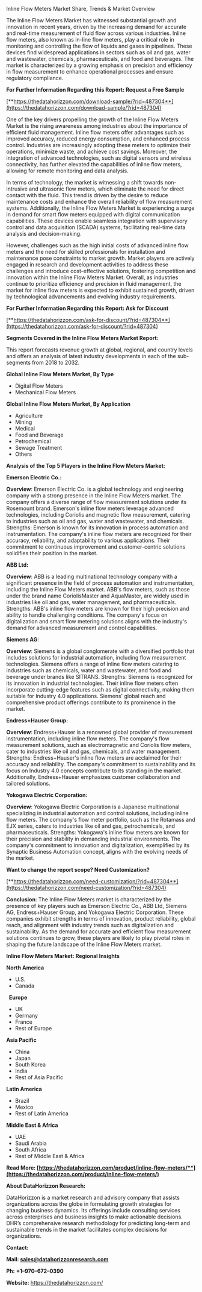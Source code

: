 ﻿Inline Flow Meters Market Share, Trends & Market Overview

The Inline Flow Meters Market has witnessed substantial growth and innovation in recent years, driven by the increasing demand for accurate and real-time measurement of fluid flow across various industries. Inline flow meters, also known as in-line flow meters, play a critical role in monitoring and controlling the flow of liquids and gases in pipelines. These devices find widespread applications in sectors such as oil and gas, water and wastewater, chemicals, pharmaceuticals, and food and beverages. The market is characterized by a growing emphasis on precision and efficiency in flow measurement to enhance operational processes and ensure regulatory compliance.

**For Further Information Regarding this Report: Request a Free Sample**	

[**https://thedatahorizzon.com/download-sample/?rid=487304**](https://thedatahorizzon.com/download-sample/?rid=487304)

One of the key drivers propelling the growth of the Inline Flow Meters Market is the rising awareness among industries about the importance of efficient fluid management. Inline flow meters offer advantages such as improved accuracy, reduced energy consumption, and enhanced process control. Industries are increasingly adopting these meters to optimize their operations, minimize waste, and achieve cost savings. Moreover, the integration of advanced technologies, such as digital sensors and wireless connectivity, has further elevated the capabilities of inline flow meters, allowing for remote monitoring and data analysis.

In terms of technology, the market is witnessing a shift towards non-intrusive and ultrasonic flow meters, which eliminate the need for direct contact with the fluid. This trend is driven by the desire to reduce maintenance costs and enhance the overall reliability of flow measurement systems. Additionally, the Inline Flow Meters Market is experiencing a surge in demand for smart flow meters equipped with digital communication capabilities. These devices enable seamless integration with supervisory control and data acquisition (SCADA) systems, facilitating real-time data analysis and decision-making.

However, challenges such as the high initial costs of advanced inline flow meters and the need for skilled professionals for installation and maintenance pose constraints to market growth. Market players are actively engaged in research and development activities to address these challenges and introduce cost-effective solutions, fostering competition and innovation within the Inline Flow Meters Market. Overall, as industries continue to prioritize efficiency and precision in fluid management, the market for inline flow meters is expected to exhibit sustained growth, driven by technological advancements and evolving industry requirements.

**For Further Information Regarding this Report: Ask for Discount**

[**https://thedatahorizzon.com/ask-for-discount/?rid=487304**](https://thedatahorizzon.com/ask-for-discount/?rid=487304)

**Segments Covered in the Inline Flow Meters Market Report:**

This report forecasts revenue growth at global, regional, and country levels and offers an analysis of latest industry developments in each of the sub-segments from 2018 to 2032.

**Global Inline Flow Meters Market, By Type**

- Digital Flow Meters
- Mechanical Flow Meters

**Global Inline Flow Meters Market, By Application**

- Agriculture
- Mining
- Medical
- Food and Beverage
- Petrochemical
- Sewage Treatment
- Others

**Analysis of the Top 5 Players in the Inline Flow Meters Market:**

**Emerson Electric Co.:** 

**Overview**: Emerson Electric Co. is a global technology and engineering company with a strong presence in the Inline Flow Meters market. The company offers a diverse range of flow measurement solutions under its Rosemount brand. Emerson's inline flow meters leverage advanced technologies, including Coriolis and magnetic flow measurement, catering to industries such as oil and gas, water and wastewater, and chemicals. Strengths: Emerson is known for its innovation in process automation and instrumentation. The company's inline flow meters are recognized for their accuracy, reliability, and adaptability to various applications. Their commitment to continuous improvement and customer-centric solutions solidifies their position in the market.

**ABB Ltd:** 

**Overview**: ABB is a leading multinational technology company with a significant presence in the field of process automation and instrumentation, including the Inline Flow Meters market. ABB's flow meters, such as those under the brand name CoriolisMaster and AquaMaster, are widely used in industries like oil and gas, water management, and pharmaceuticals. Strengths: ABB's inline flow meters are known for their high precision and ability to handle challenging conditions. The company's focus on digitalization and smart flow metering solutions aligns with the industry's demand for advanced measurement and control capabilities.

**Siemens AG**: 

**Overview**: Siemens is a global conglomerate with a diversified portfolio that includes solutions for industrial automation, including flow measurement technologies. Siemens offers a range of inline flow meters catering to industries such as chemicals, water and wastewater, and food and beverage under brands like SITRANS. Strengths: Siemens is recognized for its innovation in industrial technologies. Their inline flow meters often incorporate cutting-edge features such as digital connectivity, making them suitable for Industry 4.0 applications. Siemens' global reach and comprehensive product offerings contribute to its prominence in the market.

**Endress+Hauser Group:** 

**Overview**: Endress+Hauser is a renowned global provider of measurement instrumentation, including inline flow meters. The company's flow measurement solutions, such as electromagnetic and Coriolis flow meters, cater to industries like oil and gas, chemicals, and water management. Strengths: Endress+Hauser's inline flow meters are acclaimed for their accuracy and reliability. The company's commitment to sustainability and its focus on Industry 4.0 concepts contribute to its standing in the market. Additionally, Endress+Hauser emphasizes customer collaboration and tailored solutions.

**Yokogawa Electric Corporation:** 

**Overview**: Yokogawa Electric Corporation is a Japanese multinational specializing in industrial automation and control solutions, including inline flow meters. The company's flow meter portfolio, such as the Rotamass and EJX series, caters to industries like oil and gas, petrochemicals, and pharmaceuticals. Strengths: Yokogawa's inline flow meters are known for their precision and stability in demanding industrial environments. The company's commitment to innovation and digitalization, exemplified by its Synaptic Business Automation concept, aligns with the evolving needs of the market.

**Want to change the report scope? Need Customization?**

[**https://thedatahorizzon.com/need-customization/?rid=487304**](https://thedatahorizzon.com/need-customization/?rid=487304)

**Conclusion**: The Inline Flow Meters market is characterized by the presence of key players such as Emerson Electric Co., ABB Ltd, Siemens AG, Endress+Hauser Group, and Yokogawa Electric Corporation. These companies exhibit strengths in terms of innovation, product reliability, global reach, and alignment with industry trends such as digitalization and sustainability. As the demand for accurate and efficient flow measurement solutions continues to grow, these players are likely to play pivotal roles in shaping the future landscape of the Inline Flow Meters market.

**Inline Flow Meters Market: Regional Insights**

**North America**

- U.S.
- Canada

` `**Europe**

- UK
- Germany
- France
- Rest of Europe

**Asia Pacific**

- China
- Japan
- South Korea
- India
- Rest of Asia Pacific

**Latin America**

- Brazil
- Mexico
- Rest of Latin America

**Middle East & Africa**

- UAE
- Saudi Arabia
- South Africa
- Rest of Middle East & Africa

**Read More: [https://thedatahorizzon.com/product/inline-flow-meters/**](https://thedatahorizzon.com/product/inline-flow-meters/)**

**About DataHorizzon Research:**

DataHorizzon is a market research and advisory company that assists organizations across the globe in formulating growth strategies for changing business dynamics. Its offerings include consulting services across enterprises and business insights to make actionable decisions. DHR’s comprehensive research methodology for predicting long-term and sustainable trends in the market facilitates complex decisions for organizations.

**Contact:**

**Mail: <sales@datahorizzonresearch.com>**

**Ph:** **+1–970–672–0390**

**Website:** <https://thedatahorizzon.com/>



